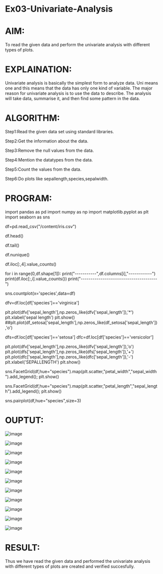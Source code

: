 # Ex03-Univariate-Analysis
# AIM:
To read the given data and perform the univariate analysis with different types of plots.

# EXPLAINATION:
Univariate analysis is basically the simplest form to analyze data. Uni means one and this means that the data has only one kind of variable. The major reason for univariate analysis is to use the data to describe. The analysis will take data, summarise it, and then find some pattern in the data.

# ALGORITHM:
Step1:Read the given data set using standard libraries.

Step2:Get the information about the data.

Step3:Remove the null values from the data.

Step4:Mention the datatypes from the data.

Step5:Count the values from the data.

Step6:Do plots like sepallength,species,sepalwidth.

# PROGRAM:
import pandas as pd
import numpy as np
import matplotlib.pyplot as plt
import seaborn as sns

df=pd.read_csv("/content/iris.csv")

df.head()

df.tail()

df.nunique()

df.iloc[:,4].value_counts()

for i in range(0,df.shape[1]):
  print("-----------",df.columns[i],"------------")
  print(df.iloc[:,i].value_counts())
  print("---------------------------------------")

sns.countplot(x='species',data=df)

dfv=df.loc[df['species']=='virginica']

plt.plot(dfv['sepal_length'],np.zeros_like(dfv['sepal_length']),'*')
plt.xlabel('sepal length')
plt.show()
##plt.plot(df_setosa['sepal_length'],np.zeros_like(df_setosa['sepal_length']),'o')

dfs=df.loc[df['species']=='setosa']
dfc=df.loc[df['species']=='versicolor']

plt.plot(dfv['sepal_length'],np.zeros_like(dfv['sepal_length']),'o')
plt.plot(dfs['sepal_length'],np.zeros_like(dfs['sepal_length']),'+')
plt.plot(dfc['sepal_length'],np.zeros_like(dfc['sepal_length']),'-')
plt.xlabel('SEPALLENGTH')
plt.show()

sns.FacetGrid(df,hue="species").map(plt.scatter,"petal_width","sepal_width").add_legend();
plt.show()

sns.FacetGrid(df,hue="species").map(plt.scatter,"petal_length","sepal_length").add_legend();
plt.show()

sns.pairplot(df,hue="species",size=3)

# OUPTUT:
![image](https://github.com/vishnupriya20052004/DataSciene_Exp3/assets/133640291/4c27156e-423b-40d2-91cb-0abbee8950f4)

![image](https://github.com/vishnupriya20052004/DataSciene_Exp3/assets/133640291/0a4871a5-a8dc-4bbc-b4cd-e63170f63c91)


![image](https://github.com/vishnupriya20052004/DataSciene_Exp3/assets/133640291/16a5e492-aa8d-4811-a215-4f4735c65f25)

![image](https://github.com/vishnupriya20052004/DataSciene_Exp3/assets/133640291/37fff205-9a92-4afc-bd8a-8f137ba7bc29)


![image](https://github.com/vishnupriya20052004/DataSciene_Exp3/assets/133640291/3c628b6b-7e27-41e9-bcd4-8a569c9d3e8c)

![image](https://github.com/vishnupriya20052004/DataSciene_Exp3/assets/133640291/03934e51-01ae-4089-bb8c-367b6c45401a)


![image](https://github.com/vishnupriya20052004/DataSciene_Exp3/assets/133640291/621f0eb2-8793-44b7-9c34-6b7c54228d0b)


![image](https://github.com/vishnupriya20052004/DataSciene_Exp3/assets/133640291/3d7cd4e7-02db-4e5e-b74d-d4f3822a3526)


![image](https://github.com/vishnupriya20052004/DataSciene_Exp3/assets/133640291/7b4ed800-5e03-4143-9756-f24f5b04d8b3)


![image](https://github.com/vishnupriya20052004/DataSciene_Exp3/assets/133640291/5d537dfd-264e-4184-929b-88ff692e91f9)


![image](https://github.com/vishnupriya20052004/DataSciene_Exp3/assets/133640291/93000703-e954-4178-a280-4b04dbff7d1f)


# RESULT:
Thus we have read the given data and performed the univariate analysis with different types of plots are created and verified succesfully.
